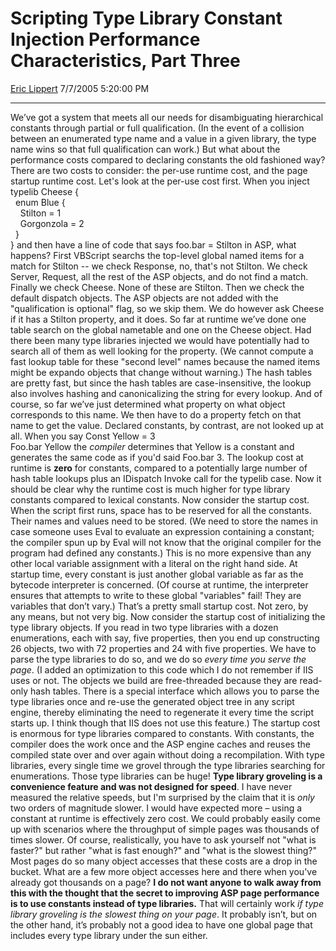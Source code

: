 <div id="page">

# Scripting Type Library Constant Injection Performance Characteristics, Part Three

[Eric Lippert](https://social.msdn.microsoft.com/profile/Eric%20Lippert) 7/7/2005 5:20:00 PM

-----

<div id="content">

We’ve got a system that meets all our needs for disambiguating hierarchical constants through partial or full qualification. (In the event of a collision between an enumerated type name and a value in a given library, the type name wins so that full qualification can work.) But what about the performance costs compared to declaring constants the old fashioned way? There are two costs to consider: the per-use runtime cost, and the page startup runtime cost. Let's look at the per-use cost first. When you inject typelib Cheese {  
  enum Blue {  
    Stilton = 1  
    Gorgonzola = 2  
  }  
} and then have a line of code that says foo.bar = Stilton in ASP, what happens? First VBScript searchs the top-level global named items for a match for Stilton -- we check Response, no, that's not Stilton. We check Server, Request, all the rest of the ASP objects, and do not find a match. Finally we check Cheese. None of these are Stilton. Then we check the default dispatch objects. The ASP objects are not added with the "qualification is optional" flag, so we skip them. We do however ask Cheese if it has a Stilton property, and it does. So far at runtime we’ve done one table search on the global nametable and one on the Cheese object. Had there been many type libraries injected we would have potentially had to search all of them as well looking for the property. (We cannot compute a fast lookup table for these "second level" names because the named items might be expando objects that change without warning.) The hash tables are pretty fast, but since the hash tables are case-insensitive, the lookup also involves hashing and canonicalizing the string for every lookup. And of course, so far we’ve just determined what property on what object corresponds to this name. We then have to do a property fetch on that name to get the value. Declared constants, by contrast, are not looked up at all. When you say Const Yellow = 3  
Foo.bar Yellow the *compiler* determines that Yellow is a constant and generates the same code as if you'd said Foo.bar 3. The lookup cost at runtime is **zero** for constants, compared to a potentially large number of hash table lookups plus an IDispatch Invoke call for the typelib case. Now it should be clear why the runtime cost is much higher for type library constants compared to lexical constants. Now consider the startup cost. When the script first runs, space has to be reserved for all the constants. Their names and values need to be stored. (We need to store the names in case someone uses Eval to evaluate an expression containing a constant; the compiler spun up by Eval will not know that the original compiler for the program had defined any constants.) This is no more expensive than any other local variable assignment with a literal on the right hand side. At startup time, every constant is just another global variable as far as the bytecode interpreter is concerned. (Of course at runtime, the interpreter ensures that attempts to write to these global "variables" fail\! They are variables that don’t vary.) That’s a pretty small startup cost. Not zero, by any means, but not very big. Now consider the startup cost of initializing the type library objects. If you read in two type libraries with a dozen enumerations, each with say, five properties, then you end up constructing 26 objects, two with 72 properties and 24 with five properties. We have to parse the type libraries to do so, and we do so *every time you serve the page*. (I added an optimization to this code which I do not remember if IIS uses or not. The objects we build are free-threaded because they are read-only hash tables. There is a special interface which allows you to parse the type libraries once and re-use the generated object tree in any script engine, thereby eliminating the need to regenerate it every time the script starts up. I think though that IIS does not use this feature.) The startup cost is enormous for type libraries compared to constants. With constants, the compiler does the work once and the ASP engine caches and reuses the compiled state over and over again without doing a recompilation. With type libraries, every single time we grovel through the type libraries searching for enumerations. Those type libraries can be huge\! **Type library groveling is a convenience feature and was not designed for speed**. I have never measured the relative speeds, but I'm surprised by the claim that it is *only* two orders of magnitude slower. I would have expected more – using a constant at runtime is effectively zero cost. We could probably easily come up with scenarios where the throughput of simple pages was thousands of times slower. Of course, realistically, you have to ask yourself not "what is faster?" but rather "what is fast enough?" and "what is the slowest thing?" Most pages do so many object accesses that these costs are a drop in the bucket. What are a few more object accesses here and there when you've already got thousands on a page? **I do not want anyone to walk away from this with the thought that the secret to improving ASP page performance is to use constants instead of type libraries.** That will certainly work *if type library groveling is the slowest thing on your page*. It probably isn’t, but on the other hand, it’s probably not a good idea to have one global page that includes every type library under the sun either.

</div>

</div>

